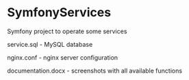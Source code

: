 # SymfonyServices
Symfony project to operate some services

service.sql - MySQL database

nginx.conf - nginx server configuration

documentation.docx - screenshots with all available functions
